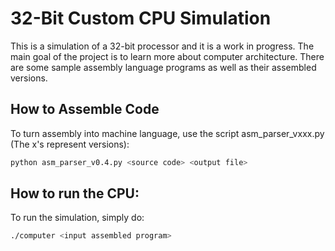 # 32-Bit Custom CPU Simulation

This is a simulation of a 32-bit processor and it is a work in progress. The main goal of the project is to learn more
about computer architecture. There are some sample assembly language programs as well as their assembled versions.

## How to Assemble Code

To turn assembly into machine language, use the script asm_parser_vxxx.py (The x's represent versions):

```sh 
python asm_parser_v0.4.py <source code> <output file>
```

## How to run the CPU:

To run the simulation, simply do:

```sh
./computer <input assembled program>
```

